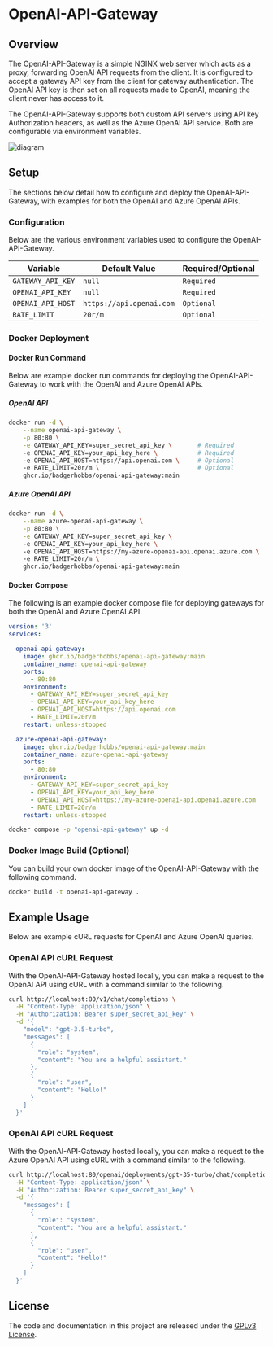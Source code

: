 # OpenAI-API-Gateway

## Overview

The OpenAI-API-Gateway is a simple NGINX web server which acts as a proxy, forwarding OpenAI API requests from the client. It is configured to accept a gateway API key from the client for gateway authentication. The OpenAI API key is then set on all requests made to OpenAI, meaning the client never has access to it.

The OpenAI-API-Gateway supports both custom API servers using API key Authorization headers, as well as the Azure OpenAI API service. Both are configurable via environment variables.

![diagram](https://github.com/BadgerHobbs/OpenAI-API-Gateway/assets/23462440/e5444282-275d-4b44-99d1-8a65c685a6d9)

## Setup

The sections below detail how to configure and deploy the OpenAI-API-Gateway, with examples for both the OpenAI and Azure OpenAI APIs.

### Configuration

Below are the various environment variables used to configure the OpenAI-API-Gateway.

| Variable | Default Value | Required/Optional |
| --- | --- | --- |
| `GATEWAY_API_KEY` | `null` | `Required` |
| `OPENAI_API_KEY` | `null` | `Required` |
| `OPENAI_API_HOST` | `https://api.openai.com` | `Optional` |
| `RATE_LIMIT` | `20r/m` | `Optional` |

### Docker Deployment

#### Docker Run Command

Below are example docker run commands for deploying the OpenAI-API-Gateway to work with the OpenAI and Azure OpenAI APIs.

##### OpenAI API
```sh
docker run -d \
    --name openai-api-gateway \
    -p 80:80 \
    -e GATEWAY_API_KEY=super_secret_api_key \       # Required
    -e OPENAI_API_KEY=your_api_key_here \           # Required
    -e OPENAI_API_HOST=https://api.openai.com \     # Optional
    -e RATE_LIMIT=20r/m \                           # Optional
    ghcr.io/badgerhobbs/openai-api-gateway:main
```

##### Azure OpenAI API
```sh
docker run -d \
    --name azure-openai-api-gateway \
    -p 80:80 \
    -e GATEWAY_API_KEY=super_secret_api_key \                               # Required
    -e OPENAI_API_KEY=your_api_key_here \                                   # Required
    -e OPENAI_API_HOST=https://my-azure-openai-api.openai.azure.com \       # Required
    -e RATE_LIMIT=20r/m \                                                   # Optional
    ghcr.io/badgerhobbs/openai-api-gateway:main
```

#### Docker Compose

The following is an example docker compose file for deploying gateways for both the OpenAI and Azure OpenAI API.

```yaml
version: '3'
services:

  openai-api-gateway:
    image: ghcr.io/badgerhobbs/openai-api-gateway:main
    container_name: openai-api-gateway
    ports:
      - 80:80
    environment:
      - GATEWAY_API_KEY=super_secret_api_key                               # Required
      - OPENAI_API_KEY=your_api_key_here                                   # Required
      - OPENAI_API_HOST=https://api.openai.com                             # Optional
      - RATE_LIMIT=20r/m                                                   # Optional
    restart: unless-stopped

  azure-openai-api-gateway:
    image: ghcr.io/badgerhobbs/openai-api-gateway:main
    container_name: azure-openai-api-gateway
    ports:
      - 80:80
    environment:
      - GATEWAY_API_KEY=super_secret_api_key                               # Required
      - OPENAI_API_KEY=your_api_key_here                                   # Required
      - OPENAI_API_HOST=https://my-azure-openai-api.openai.azure.com       # Required
      - RATE_LIMIT=20r/m                                                   # Optional
    restart: unless-stopped
```

```sh
docker compose -p "openai-api-gateway" up -d
```

### Docker Image Build (Optional)
You can build your own docker image of the OpenAI-API-Gateway with the following command.

```sh
docker build -t openai-api-gateway .
```

## Example Usage

Below are example cURL requests for OpenAI and Azure OpenAI queries.

### OpenAI API cURL Request

With the OpenAI-API-Gateway hosted locally, you can make a request to the OpenAI API using cURL with a command similar to the following.

```sh
curl http://localhost:80/v1/chat/completions \
  -H "Content-Type: application/json" \
  -H "Authorization: Bearer super_secret_api_key" \
  -d '{
    "model": "gpt-3.5-turbo",
    "messages": [
      {
        "role": "system",
        "content": "You are a helpful assistant."
      },
      {
        "role": "user",
        "content": "Hello!"
      }
    ]
  }'
```

### OpenAI API cURL Request

With the OpenAI-API-Gateway hosted locally, you can make a request to the Azure OpenAI API using cURL with a command similar to the following.

```sh
curl http://localhost:80/openai/deployments/gpt-35-turbo/chat/completions?api-version=2023-05-15 \
  -H "Content-Type: application/json" \
  -H "Authorization: Bearer super_secret_api_key" \
  -d '{
    "messages": [
      {
        "role": "system",
        "content": "You are a helpful assistant."
      },
      {
        "role": "user",
        "content": "Hello!"
      }
    ]
  }'
```

## License

The code and documentation in this project are released under the [GPLv3 License](LICENSE).
